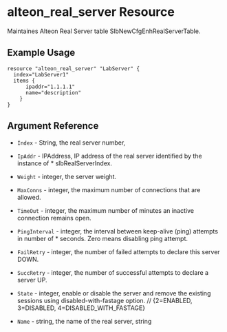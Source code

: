 # alteon_real_server Resource

Maintaines Alteon Real Server table SlbNewCfgEnhRealServerTable.  

## Example Usage

```
resource "alteon_real_server" "LabServer" {
  index="LabServer1"
  items {
      ipaddr="1.1.1.1"
      name="description"
    }
}
```

## Argument Reference

- `Index` - String, the real server number, 

- `IpAddr` - IPAddress, IP address of the real server identified by the instance of * slbRealServerIndex.

- `Weight` - integer, the server weight.

- `MaxConns` - integer, the maximum number of connections that are allowed.

- `TimeOut` - integer, the maximum number of minutes an inactive connection remains open.

- `PingInterval` - integer, the interval between keep-alive (ping) attempts in number of * seconds. Zero means disabling ping attempt.

- `FailRetry` - integer, the number of failed attempts to declare this server DOWN.

- `SuccRetry` - integer, the number of successful attempts to declare a server UP.

- `State` - integer, enable or disable the server and remove the existing sessions using disabled-with-fastage option. // {2=ENABLED, 3=DISABLED, 4=DISABLED_WITH_FASTAGE}

- `Name` - string, the name of the real server, string
